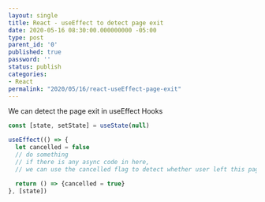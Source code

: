 ```yaml
---
layout: single
title: React - useEffect to detect page exit
date: 2020-05-16 08:30:00.000000000 -05:00
type: post
parent_id: '0'
published: true
password: ''
status: publish
categories:
- React
permalink: "2020/05/16/react-useEffect-page-exit"
---
```


We can detect the page exit in useEffect Hooks

```javascript
const [state, setState] = useState(null)

useEffect(() => {
  let cancelled = false
  // do something
  // if there is any async code in here, 
  // we can use the cancelled flag to detect whether user left this page

  return () => {cancelled = true}
}, [state])
```
